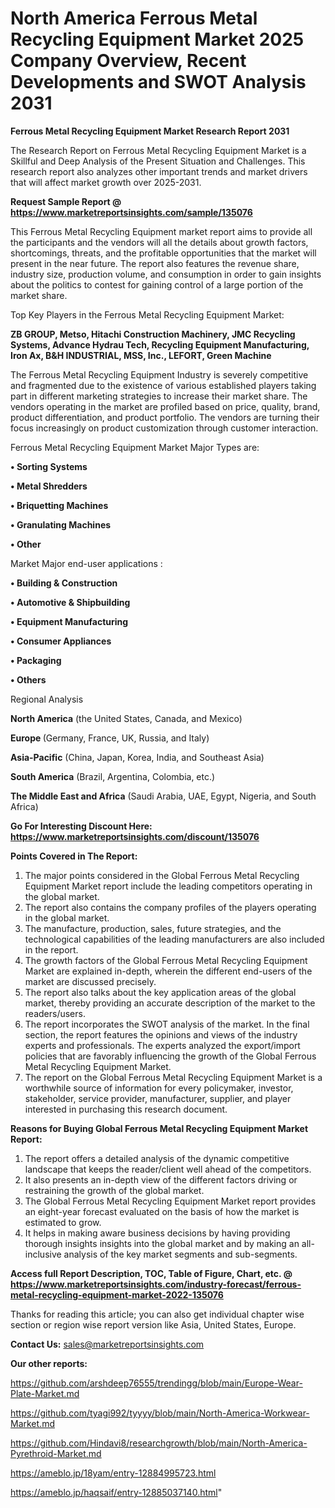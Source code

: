 # North America Ferrous Metal Recycling Equipment Market 2025 Company Overview, Recent Developments and SWOT Analysis 2031

<strong>Ferrous Metal Recycling Equipment Market Research Report 2031</strong>

The Research Report on Ferrous Metal Recycling Equipment Market is a Skillful and Deep Analysis of the Present Situation and Challenges. This research report also analyzes other important trends and market drivers that will affect market growth over 2025-2031.

<strong>Request Sample Report @ <a href=https://www.marketreportsinsights.com/sample/135076>https://www.marketreportsinsights.com/sample/135076</a></strong>

This Ferrous Metal Recycling Equipment market report aims to provide all the participants and the vendors will all the details about growth factors, shortcomings, threats, and the profitable opportunities that the market will present in the near future. The report also features the revenue share, industry size, production volume, and consumption in order to gain insights about the politics to contest for gaining control of a large portion of the market share.

Top Key Players in the Ferrous Metal Recycling Equipment Market:

<strong>ZB GROUP, Metso, Hitachi Construction Machinery, JMC Recycling Systems, Advance Hydrau Tech, Recycling Equipment Manufacturing, Iron Ax, B&H INDUSTRIAL, MSS, Inc., LEFORT, Green Machine</strong>

The Ferrous Metal Recycling Equipment Industry is severely competitive and fragmented due to the existence of various established players taking part in different marketing strategies to increase their market share. The vendors operating in the market are profiled based on price, quality, brand, product differentiation, and product portfolio. The vendors are turning their focus increasingly on product customization through customer interaction.

Ferrous Metal Recycling Equipment Market Major Types are:

<strong>• Sorting Systems

• Metal Shredders

• Briquetting Machines

• Granulating Machines

• Other</strong>

Market Major end-user applications :

<strong>• Building & Construction

• Automotive & Shipbuilding

• Equipment Manufacturing

• Consumer Appliances

• Packaging

• Others</strong>

Regional Analysis

</u><strong><b>North America</b></strong> (the United States, Canada, and Mexico)

<strong><b>Europe </b></strong>(Germany, France, UK, Russia, and Italy)

<strong><b>Asia-Pacific</b></strong> (China, Japan, Korea, India, and Southeast Asia)

<strong><b>South America</b></strong> (Brazil, Argentina, Colombia, etc.)

<strong><b>The Middle East and Africa</b></strong> (Saudi Arabia, UAE, Egypt, Nigeria, and South Africa)

<strong>Go For Interesting Discount Here: <a href=https://www.marketreportsinsights.com/discount/135076>https://www.marketreportsinsights.com/discount/135076</a></strong>

<strong>Points Covered in The Report:</strong>
<ol>
  <li>The major points considered in the Global Ferrous Metal Recycling Equipment Market report include the leading competitors operating in the global market.</li>
  <li>The report also contains the company profiles of the players operating in the global market.</li>
  <li>The manufacture, production, sales, future strategies, and the technological capabilities of the leading manufacturers are also included in the report.</li>
  <li>The growth factors of the Global Ferrous Metal Recycling Equipment Market are explained in-depth, wherein the different end-users of the market are discussed precisely.</li>
  <li>The report also talks about the key application areas of the global market, thereby providing an accurate description of the market to the readers/users.</li>
  <li>The report incorporates the SWOT analysis of the market. In the final section, the report features the opinions and views of the industry experts and professionals. The experts analyzed the export/import policies that are favorably influencing the growth of the Global Ferrous Metal Recycling Equipment Market.</li>
  <li>The report on the Global Ferrous Metal Recycling Equipment Market is a worthwhile source of information for every policymaker, investor, stakeholder, service provider, manufacturer, supplier, and player interested in purchasing this research document.</li>
</ol>
<strong>Reasons for Buying Global Ferrous Metal Recycling Equipment Market Report:</strong>

<ol>
  <li>The report offers a detailed analysis of the dynamic competitive landscape that keeps the reader/client well ahead of the competitors.</li>
  <li>It also presents an in-depth view of the different factors driving or restraining the growth of the global market.</li>
  <li>The Global Ferrous Metal Recycling Equipment Market report provides an eight-year forecast evaluated on the basis of how the market is estimated to grow.</li>
  <li>It helps in making aware business decisions by having providing thorough insights insights into the global market and by making an all-inclusive analysis of the key market segments and sub-segments.</li>
</ol>
<strong>Access full Report Description, TOC, Table of Figure, Chart, etc. @ <a href=https://www.marketreportsinsights.com/industry-forecast/ferrous-metal-recycling-equipment-market-2022-135076>https://www.marketreportsinsights.com/industry-forecast/ferrous-metal-recycling-equipment-market-2022-135076</a></strong>


Thanks for reading this article; you can also get individual chapter wise section or region wise report version like Asia, United States, Europe.

<strong>Contact Us:</strong>
sales@marketreportsinsights.com

<strong>Our other reports:</strong>

<a href=https://github.com/arshdeep76555/trendingg/blob/main/Europe-Wear-Plate-Market.md>https://github.com/arshdeep76555/trendingg/blob/main/Europe-Wear-Plate-Market.md</a>

<a href=https://github.com/tyagi992/tyyyy/blob/main/North-America-Workwear-Market.md>https://github.com/tyagi992/tyyyy/blob/main/North-America-Workwear-Market.md</a>

<a href=https://github.com/Hindavi8/researchgrowth/blob/main/North-America-Pyrethroid-Market.md>https://github.com/Hindavi8/researchgrowth/blob/main/North-America-Pyrethroid-Market.md</a>

<a href=https://ameblo.jp/18yam/entry-12884995723.html>https://ameblo.jp/18yam/entry-12884995723.html</a>

<a href=https://ameblo.jp/haqsaif/entry-12885037140.html>https://ameblo.jp/haqsaif/entry-12885037140.html</a>"
